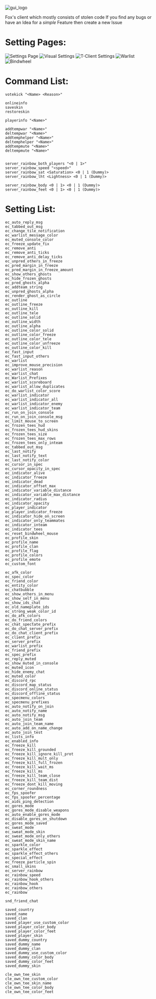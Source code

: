
![gui_logo](https://github.com/user-attachments/assets/76f93b08-3efa-40a8-96b9-b64b17c14b3f)

Fox's client which mostly consists of stolen code
If you find any bugs or have an Idea for a *simple* Feature then create a new Issue

# Setting Pages:
![Settings Page](https://github.com/user-attachments/assets/e361a830-0623-4216-b767-665328b7bbaa)
![Visual Settings](https://github.com/user-attachments/assets/392b2124-4a3b-4790-8597-da5f0b4f6a64)
![T-Client Settings](https://github.com/user-attachments/assets/a8e11be4-ee53-4b37-b60d-5681ea43157a)
![Warlist](https://github.com/user-attachments/assets/dbed6164-71fe-4ba1-9062-47f4b87eed63)
![Bindwheel](https://github.com/user-attachments/assets/aaa86b5b-6d3d-4902-88ae-2f08449ba2a3)



# Command List:
```
votekick "<Name> <Reason>"

onlineinfo
saveskin
restoreskin

playerinfo "<Name>"

addtempwar "<Name>"
deltempwar "<Name>"
addtemphelper "<Name>"
deltemphelper "<Name>"
addtempmute "<Name>"
deltempmute "<Name>"


server_rainbow_both_players "<0 | 1>"
server_rainbow_speed "<speed>"
server_rainbow_sat <Saturation> <0 | 1 (Dummy)>
server_rainbow_lht <Lightness> <0 | 1 (Dummy)>

server_rainbow_body <0 | 1> <0 | 1 (Dummy)>
server_rainbow_feet <0 | 1> <0 | 1 (Dummy)>

```

# Setting List:
```
ec_auto_reply_msg
ec_tabbed_out_msg
ec_change_tile_notification
ec_warlist_message_color
ec_muted_console_color
ec_freeze_update_fix
ec_remove_anti
ec_remove_anti_ticks
ec_remove_anti_delay_ticks
ec_unpred_others_in_freeze
ec_pred_margin_in_freeze
ec_pred_margin_in_freeze_amount
ec_show_others_ghosts
ec_hide_frozen_ghosts
ec_pred_ghosts_alpha
ec_addteam_string
ec_unpred_ghosts_alpha
ec_render_ghost_as_circle
ec_outline
ec_outline_freeze
ec_outline_kill
ec_outline_tele
ec_outline_solid
ec_outline_width
ec_outline_alpha
ec_outline_color_solid
ec_outline_color_freeze
ec_outline_color_tele
ec_outline_color_unfreeze
ec_outline_color_kill
ec_fast_input
ec_fast_input_others
ec_warlist
ec_improve_mouse_precision
ec_warlist_reason
ec_warlist_chat
ec_Warlist_Prefixes
ec_warlist_scoreboard
ec_warlist_allow_duplicates
ec_do_warlist_color_score
ec_warlist_indicator
ec_warlist_indicator_all
ec_warlist_indicator_enemy
ec_warlist_indicator_team
ec_run_on_join_console
ec_run_on_join_console_msg
ec_limit_mouse_to_screen
ec_frozen_tees_hud
ec_frozen_tees_hud_skins
ec_frozen_tees_size
ec_frozen_tees_max_rows
ec_frozen_tees_only_inteam
ec_tabbed_out_msg
ec_last_notify
ec_last_notify_text
ec_last_notify_color
ec_cursor_in_spec
ec_cursor_opacity_in_spec
ec_indicator_alive
ec_indicator_freeze
ec_indicator_dead
ec_indicator_offset_max
ec_indicator_variable_distance
ec_indicator_variable_max_distance
ec_indicator_radius
ec_indicator_opacity
ec_player_indicator
ec_player_indicator_freeze
ec_indicator_hide_on_screen
ec_indicator_only_teammates
ec_indicator_inteam
ec_indicator_tees
ec_reset_bindwheel_mouse
ec_profile_skin
ec_profile_name
ec_profile_clan
ec_profile_flag
ec_profile_colors
ec_profile_emote
ec_custom_font

ec_afk_color
ec_spec_color
ec_friend_color
ec_entity_color
ec_chatbubble
ec_show_others_in_menu
ec_show_self_in_menu
ec_show_ids_chat
ec_old_nameplate_ids
ec_strong_weak_color_id
ec_do_afk_colors
ec_do_friend_colors
ec_chat_spectate_prefix
ec_do_chat_server_prefix
ec_do_chat_client_prefix
ec_client_prefix
ec_server_prefix
ec_warlist_prefix
ec_friend_prefix
ec_spec_prefix
ec_reply_muted
ec_show_muted_in_console
ec_muted_icon
ec_hide_enemy_chat
ec_muted_color
ec_discord_rpc
ec_discord_map_status
ec_discord_online_status
ec_discord_offline_status
ec_specmenu_colors
ec_specmenu_prefixes
ec_auto_notify_on_join
ec_auto_notify_name
ec_auto_notify_msg
ec_auto_join_team
ec_auto_join_team_name
ec_auto_add_on_name_change
ec_auto_join_test
ec_lists_info
ec_enabled_info
ec_freeze_kill
ec_freeze_kill_grounded
ec_freeze_kill_ignore_kill_prot
ec_freeze_kill_mult_only
ec_freeze_kill_full_frozen
ec_freeze_kill_wait_ms
ec_freeze_kill_ms
ec_freeze_kill_team_close
ec_freeze_kill_team_dist
ec_freeze_dont_kill_moving
ec_corner_roundness
ec_fps_spoofer
ec_fps_spoofer_percentage
ec_aids_ping_detection
ec_gores_mode
ec_gores_mode_disable_weapons
ec_auto_enable_gores_mode
ec_disable_gores_on_shutdown
ec_gores_mode_saved
ec_sweat_mode
ec_sweat_mode_skin
ec_sweat_mode_only_others
ec_sweat_mode_skin_name
ec_sparkle_color
ec_sparkle_effect
ec_sparkle_effect_others
ec_special_effect
ec_freeze_particle_spin
ec_small_skins
ec_server_rainbow
ec_rainbow_speed
ec_rainbow_hook_others
ec_rainbow_hook
ec_rainbow_others
ec_rainbow

snd_friend_chat

saved_country
saved_name
saved_clan
saved_player_use_custom_color
saved_player_color_body
saved_player_color_feet
saved_player_skin
saved_dummy_country
saved_dummy_name
saved_dummy_clan
saved_dummy_use_custom_color
saved_dummy_color_body
saved_dummy_color_feet
saved_dummy_skin

cle_own_tee_skin
cle_own_tee_custom_color
cle_own_tee_skin_name
cle_own_tee_color_body
cle_own_tee_color_feet
```
